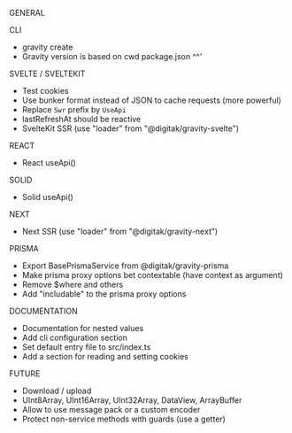 GENERAL

CLI
- gravity create
- Gravity version is based on cwd package.json ^^'

SVELTE / SVELTEKIT
- Test cookies
- Use bunker format instead of JSON to cache requests (more powerful)
- Replace `Swr` prefix by `UseApi`
- lastRefreshAt should be reactive
- SvelteKit SSR (use "loader" from "@digitak/gravity-svelte")

REACT
- React useApi()

SOLID
- Solid useApi()

NEXT
- Next SSR (use "loader" from "@digitak/gravity-next")

PRISMA
- Export BasePrismaService from @digitak/gravity-prisma
- Make prisma proxy options bet contextable (have context as argument)
- Remove $where and others
- Add "includable" to the prisma proxy options

DOCUMENTATION
- Documentation for nested values
- Add cli configuration section
- Set default entry file to src/index.ts
- Add a section for reading and setting cookies

FUTURE
- Download / upload
- UInt8Array, UInt16Array, UInt32Array, DataView, ArrayBuffer
- Allow to use message pack or a custom encoder
- Protect non-service methods with guards (use a getter)
